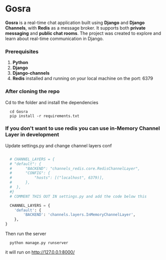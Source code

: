 # Gosra

**Gosra** is a real-time chat application built using **Django** and **Django Channels**, with **Redis** as a message broker. It supports both **private messaging** and **public chat rooms**. The project was created to explore and learn about real-time communication in Django.

### Prerequisites
1. **Python**
2. **Django**
3. **Django-channels**
4. **Redis** installed and running on your local machine on the port: 6379

### After cloning the repo

Cd to the folder and install the dependencies 
```
  cd Gosra
  pip install -r requirements.txt
```

### If you don't want to use redis you can use in-Memory Channel Layer in development
Update settings.py and change channel layers conf
```python

  # CHANNEL_LAYERS = {
  # "default": {
  #      "BACKEND": "channels_redis.core.RedisChannelLayer",
  #      "CONFIG": {
  #          "hosts": [("localhost", 6379)],
  #      },
  #  },
  #}
  # COMMENT THIS OUT IN settings.py and add the code below this 

  CHANNEL_LAYERS = {
    'default': {
        'BACKEND': 'channels.layers.InMemoryChannelLayer',
    },
}

```

Then run the server
```
  python manage.py runserver
```
it will run on http://127.0.0.1:8000/
